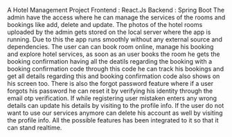 A Hotel Management Project
Frontend : React.Js
Backend : Spring Boot
The admin have the access where he can manage the services of the rooms and bookings like add, delete and update.
The photos of the hotel rooms uploaded by the admin gets stored on the local server where the app is running.
Due to this the app runs smoothly without any external source and dependencies.
The user can can book room online, manage his booking and explore hotel services,
as soon as an user books the room he gets the booking confirmation having all the deatils regarding the booking with a booking confirmation code
through this code he can track his bookings and get all details regarding this and booking confirmation code also shows on his screen too.
There is also the forgot password feature where if a user forgots his password he can reset it by verifying his identity through the email otp verification.
If while registering user mistaken enters any wrong details can update his details by visiting to the profile info.
If the user do not want to use our services anymore can delete his account as well by visiting the profile info.
All the possible features has been integrated to it so that it can stand realtime.
